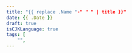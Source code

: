 ```yaml
---
title: "{{ replace .Name "-" " " | title }}"
date: {{ .Date }}
draft: true
isCJKLanguage: true
tags: [
    "",
---
```

